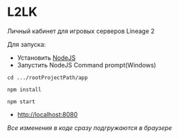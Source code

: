 # L2LK
Личный кабинет для игровых серверов Lineage 2

Для запуска:
* Установить [NodeJS](https://nodejs.org/en/download/)
* Запустить NodeJS Command prompt(Windows)
```
cd .../rootProjectPath/app
```
```
npm install
```
```
npm start
```
* [http://localhost:8080](http://localhost:8080)

_Все изменения в коде сразу подгружаются в браузере_
